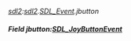 _[sdl2](../../modules/sdl2/sdl2-module.md):[sdl2](../../modules/sdl2/sdl2-module.md).[SDL\_Event](../../modules/sdl2/sdl2-sdl_event.md).jbutton_
##### Field jbutton:[SDL_JoyButtonEvent](../../modules/sdl2/sdl2-sdl_joybuttonevent.md)
